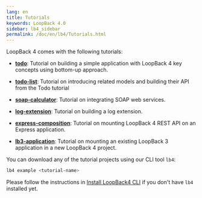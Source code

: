 ```yaml
---
lang: en
title: Tutorials
keywords: LoopBack 4.0
sidebar: lb4_sidebar
permalink: /doc/en/lb4/Tutorials.html
---
```


LoopBack 4 comes with the following tutorials:

- **[todo](todo-tutorial.md)**: Tutorial on building a simple application with
  LoopBack 4 key concepts using bottom-up approach.

- **[todo-list](todo-list-tutorial.md)**: Tutorial on introducing related models
  and building their API from the Todo tutorial

- **[soap-calculator](soap-calculator-tutorial.md)**: Tutorial on integrating
  SOAP web services.

- **[log-extension](https://github.com/strongloop/loopback-next/tree/master/examples/log-extension)**:
  Tutorial on building a log extension.

- **[express-composition](express-with-lb4-rest-tutorial.md)**: Tutorial on
  mounting LoopBack 4 REST API on an Express application.

- **[lb3-application](https://github.com/strongloop/loopback-next/tree/master/examples/lb3-application)**:
  Tutorial on mounting an existing LoopBack 3 application in a new LoopBack 4
  project.

You can download any of the tutorial projects using our CLI tool `lb4`:

```sh
lb4 example <tutorial-name>
```

Please follow the instructions in
[Install LoopBack4 CLI](Getting-started.md#install-loopback-4-cli) if you don't
have `lb4` installed yet.
